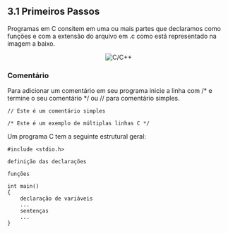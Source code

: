 ## 3.1 Primeiros Passos

Programas em C consitem em uma ou mais partes que declaramos como funções e com a extensão do arquivo em .c como está representado na imagem a baixo.

<p align="center">
    <img src="https://i.imgur.com/ta8FEqY.png" alt="C/C++">
</p>

### Comentário

Para adicionar um comentário em seu  programa inicie a linha com /* e termine o seu comentário */ ou // para comentário simples.

```
// Este é um comentário simples
```

```
/* Este é um exemplo de múltiplas linhas C */
```
Um programa C tem a seguinte estrutural geral:

```
#include <stdio.h>

definição das declarações

funções

int main()
{
    declaração de variáveis
    ...
    sentenças
    ...
}
```